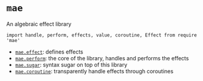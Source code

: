 # `mae`
An algebraic effect library

```moon
import handle, perform, effects, value, coroutine, Effect from require 'mae'
```

- [`mae.effect`](effect.md): defines effects
- [`mae.perform`](perform.md): the core of the library, handles and performs the effects
- [`mae.sugar`](sugar.md): syntax sugar on top of this library
- [`mae.coroutine`](coroutine.md): transparently handle effects through coroutines

